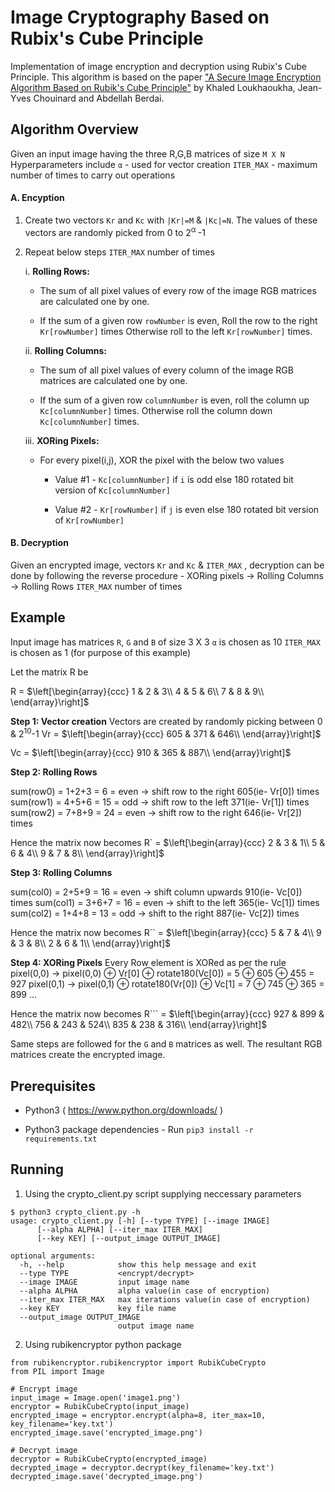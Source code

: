# Image Cryptography Based on Rubix's Cube Principle

Implementation of image encryption and decryption using Rubix's Cube Principle. This algorithm is based on the paper ["A Secure Image Encryption Algorithm Based on Rubik's Cube Principle"](https://www.hindawi.com/journals/jece/2012/173931/) by Khaled Loukhaoukha, Jean-Yves Chouinard and Abdellah Berdai.

## Algorithm Overview

Given an input image having the three R,G,B matrices of size `M X N`
Hyperparameters include 
`α` - used for vector creation
`ITER_MAX` - maximum number of times to carry out operations

#### A. Encyption
1. Create two vectors `Kr` and `Kc` with `|Kr|=M` & `|Kc|=N`. The values of these vectors are randomly picked from 0 to 2<sup>α </sup>-1
2. Repeat below steps `ITER_MAX` number of times

    i. **Rolling Rows:** 
        
      * The sum of all pixel values of every row of the image RGB matrices are calculated one by one. 
        
      * If the sum of a given row `rowNumber` is even, Roll the row to the right `Kr[rowNumber]` times 
        Otherwise roll to the left `Kr[rowNumber]` times.

    ii. **Rolling Columns:**
    
      * The sum of all pixel values of every column of the image RGB matrices are calculated one by one. 
        
      * If the sum of a given row `columnNumber` is even, roll the column up `Kc[columnNumber]` times.
        Otherwise roll the column down `Kc[columnNumber]` times.

    iii. **XORing Pixels:**
    
      * For every pixel(i,j), XOR the pixel with the below two values
        
         - Value #1 - `Kc[columnNumber]` if `i` is odd else 180 rotated bit version of `Kc[columnNumber]`
        
         - Value #2 - `Kr[rowNumber]` if `j` is even else 180 rotated bit version of `Kr[rowNumber]`


#### B. Decryption
  Given an encrypted image, vectors `Kr` and `Kc` & `ITER_MAX` , decryption can be done by following the reverse procedure - XORing pixels → Rolling Columns → Rolling Rows `ITER_MAX` number of times

## Example 
Input image has matrices `R`, `G` and `B` of size 3 X 3
`α` is chosen as 10
`ITER_MAX` is chosen as 1 (for purpose of this example)

Let the matrix R be 

R = $\left[\begin{array}{ccc}
1 & 2 & 3\\
4 & 5 & 6\\
7 & 8 & 9\\
\end{array}\right]$

**Step 1: Vector creation**
Vectors are created by randomly picking between 0 &  2<sup>10</sup>-1
Vr = $\left[\begin{array}{ccc}
605 & 371 & 646\\
\end{array}\right]$

Vc = $\left[\begin{array}{ccc}
910 & 365 & 887\\
\end{array}\right]$

**Step 2: Rolling Rows**

sum(row0) = 1+2+3 = 6 = even → shift row to the right 605(ie- Vr[0]) times
sum(row1) = 4+5+6 = 15 = odd → shift row to the left 371(ie- Vr[1]) times
sum(row2) = 7+8+9 = 24 = even → shift row to the right 646(ie- Vr[2]) times

Hence the matrix now becomes
R` = $\left[\begin{array}{ccc}
2 & 3 & 1\\
5 & 6 & 4\\
9 & 7 & 8\\
\end{array}\right]$

**Step 3: Rolling Columns**

sum(col0) = 2+5+9 = 16 = even → shift column upwards 910(ie- Vc[0]) times
sum(col1) = 3+6+7 = 16 = even → shift to the left 365(ie- Vc[1]) times
sum(col2) = 1+4+8 = 13 = odd → shift to the right 887(ie- Vc[2]) times

Hence the matrix now becomes
R`` = $\left[\begin{array}{ccc}
5 & 7 & 4\\
9 & 3 & 8\\
2 & 6 & 1\\
\end{array}\right]$

**Step 4: XORing Pixels**
Every Row element is XORed as per the rule
pixel(0,0) → pixel(0,0) ⊕ Vr[0] ⊕ rotate180(Vc[0]) = 5 ⊕ 605 ⊕ 455 = 927
pixel(0,1) → pixel(0,1) ⊕ rotate180(Vr[0]) ⊕ Vc[1] = 7 ⊕ 745 ⊕ 365 = 899
...

Hence the matrix now becomes
R``` = $\left[\begin{array}{ccc}
927 & 899 & 482\\
756 & 243 & 524\\
835 & 238 & 316\\
\end{array}\right]$

Same steps are followed for the `G` and `B` matrices as well. The resultant RGB matrices create the encrypted image.


## Prerequisites

- Python3 ( https://www.python.org/downloads/ )

- Python3 package dependencies - Run `pip3 install -r requirements.txt`

## Running 


1. Using the crypto_client.py script supplying neccessary parameters
```
$ python3 crypto_client.py -h
usage: crypto_client.py [-h] [--type TYPE] [--image IMAGE] 
      [--alpha ALPHA] [--iter_max ITER_MAX] 
      [--key KEY] [--output_image OUTPUT_IMAGE]

optional arguments:
  -h, --help            show this help message and exit
  --type TYPE           <encrypt/decrypt>
  --image IMAGE         input image name
  --alpha ALPHA         alpha value(in case of encryption)
  --iter_max ITER_MAX   max iterations value(in case of encryption)
  --key KEY             key file name
  --output_image OUTPUT_IMAGE
                        output image name
```

2. Using rubikencryptor python package
```
from rubikencryptor.rubikencryptor import RubikCubeCrypto
from PIL import Image

# Encrypt image
input_image = Image.open('image1.png')
encryptor = RubikCubeCrypto(input_image)
encrypted_image = encryptor.encrypt(alpha=8, iter_max=10, key_filename='key.txt')
encrypted_image.save('encrypted_image.png')

# Decrypt image
decryptor = RubikCubeCrypto(encrypted_image)
decrypted_image = decryptor.decrypt(key_filename='key.txt')
decrypted_image.save('decrypted_image.png')
```
    

